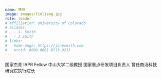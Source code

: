 ```yaml
---
name: 林倞
image: images/linliang.jpg
role: leader
# affiliation: University of Colorado
# aliases:
#   - J. Smith
#   - J Smith
# links:
#   home-page: https://janesmith.com
#   orcid: 0000-0001-8713-9213
---
```


国家杰青
IAPR Fellow 
中山大学二级教授
国家重点研发项目负责人
曾任商汤科技研究院执行院长


